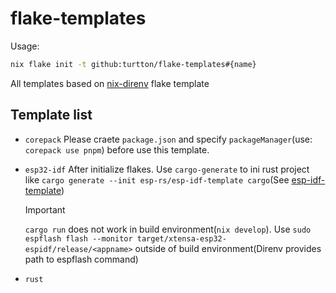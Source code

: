# flake-templates

Usage:

```sh
nix flake init -t github:turtton/flake-templates#{name}
```

All templates based on [nix-direnv](https://github.com/nix-community/nix-direnv) flake template

## Template list

- `corepack`
  Please craete `package.json` and specify `packageManager`(use: `corepack use pnpm`) before use this template.

- `esp32-idf`
  After initialize flakes. Use `cargo-generate` to ini rust project like `cargo generate --init esp-rs/esp-idf-template cargo`(See [esp-idf-template](https://github.com/esp-rs/esp-idf-template))
  > [!important]
  > `cargo run` does not work in build environment(`nix develop`). Use `sudo espflash flash --monitor target/xtensa-esp32-espidf/release/<appname>` outside of build environment(Direnv provides path to espflash command)

- `rust`

